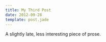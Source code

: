 ```yaml
---
title: My Third Post
date: 2012-09-28
template: post.jade
---
```


A slightly late, less interesting piece of prose.